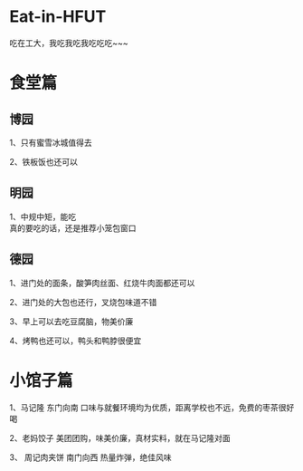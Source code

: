 # Eat-in-HFUT
吃在工大，我吃我吃我吃吃吃~~~

<h1>食堂篇</h1>

<h2>博园</h2>  

1、只有蜜雪冰城值得去

2、铁板饭也还可以



<h2>明园</h2>

1、中规中矩，能吃  
真的要吃的话，还是推荐小笼包窗口



<h2>德园</h2>

1、进门处的面条，酸笋肉丝面、红烧牛肉面都还可以

2、进门处的大包也还行，叉烧包味道不错

3、早上可以去吃豆腐脑，物美价廉

4、烤鸭也还可以，鸭头和鸭脖很便宜





<h1>小馆子篇</h1>  

1、马记隆  东门向南 口味与就餐环境均为优质，距离学校也不远，免费的枣茶很好喝  

2、老妈饺子    美团团购，味美价廉，真材实料，就在马记隆对面  

3、 周记肉夹饼 南门向西  热量炸弹，绝佳风味  

